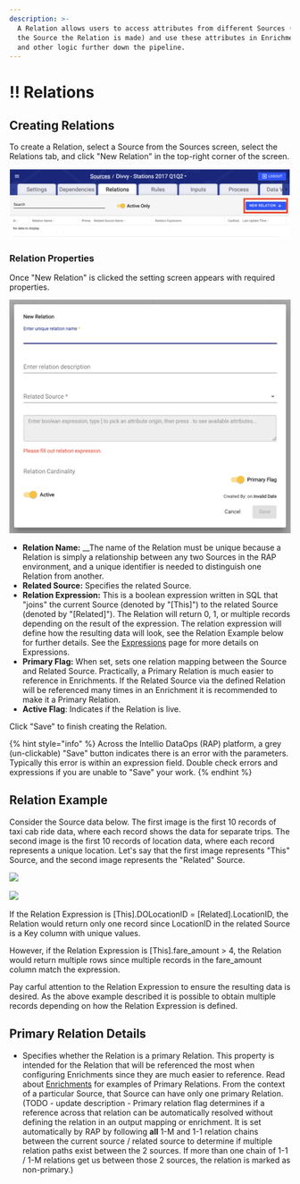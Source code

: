 ```yaml
---
description: >-
  A Relation allows users to access attributes from different Sources (within
  the Source the Relation is made) and use these attributes in Enrichment rules
  and other logic further down the pipeline.
---
```


# !! Relations

## Creating Relations

To create a Relation, select a Source from the Sources screen, select the Relations tab, and click "New Relation" in the top-right corner of the screen.

![Create new Relation](../../.gitbook/assets/rap-relations-new.png)

### Relation Properties

Once "New Relation" is clicked the setting screen appears with required properties.

![](../../.gitbook/assets/rap-relations-details-screen.png)

* **Relation Name:** __The name of the Relation must be unique because a Relation is simply a relationship between any two Sources in the RAP environment, and a unique identifier is needed to distinguish one Relation from another.
* **Related Source:** Specifies the related Source.
* **Relation Expression:**  This is a boolean expression written in SQL that "joins" the current Source \(denoted by "\[This\]"\) to the related Source \(denoted by "\[Related\]"\). The Relation will return 0, 1, or multiple records depending on the result of the expression. The relation expression will define how the resulting data will look, see the Relation Example below for further details. See the [Expressions](../expressions.md) page for more details on Expressions.
* **Primary Flag:** When set, sets one relation mapping between the Source and Related Source. Practically, a Primary Relation is much easier to reference in Enrichments. If the Related Source via the defined Relation will be referenced many times in an Enrichment it is recommended to make it a Primary Relation.
* **Active Flag**: Indicates if the Relation is live.

Click "Save" to finish creating the Relation.

{% hint style="info" %}
Across the Intellio DataOps \(RAP\) platform, a grey \(un-clickable\) "Save" button indicates there is an error with the parameters. Typically this error is within an expression field. Double check errors and expressions if you are unable to "Save" your work.
{% endhint %}

## Relation Example

Consider the Source data below. The first image is the first 10 records of taxi cab ride data, where each record shows the data for separate trips. The second image is the first 10 records of location data, where each record represents a unique location. Let's say that the first image represents "This" Source, and the second image represents the "Related" Source.

![](../../.gitbook/assets/taxi-facts-example.jpg)

![](../../.gitbook/assets/taxi-lookup-example.jpg)

If the Relation Expression is \[This\].DOLocationID = \[Related\].LocationID, the Relation would return only one record since LocationID in the related Source is a Key column with unique values.

However, if the Relation Expression is \[This\].fare\_amount &gt; 4, the Relation would return multiple rows since multiple records in the fare\_amount column match the expression.

Pay carful attention to the Relation Expression to ensure the resulting data is desired. As the above example described it is possible to obtain multiple records depending on how the Relation Expression is defined.

## Primary Relation Details

* Specifies whether the Relation is a primary Relation. This property is intended for the Relation that will be referenced the most when configuring Enrichments since they are much easier to reference. Read about [Enrichments](enrichment-rule-configuration.md) for examples of Primary Relations. From the context of a particular Source, that Source can have only one primary Relation. \(TODO - update description - Primary relation flag determines if a reference across that relation can be automatically resolved without defining the relation in an output mapping or enrichment.  It is set automatically by RAP by following **all** 1-M and 1-1 relation chains between the current source / related source to determine if multiple relation paths exist between the 2 sources.  If more than one chain of 1-1 / 1-M relations get us between those 2 sources, the relation is marked as non-primary.\)





